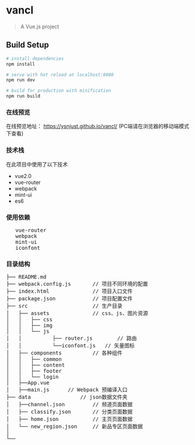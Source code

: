 # vancl

> A Vue.js project

## Build Setup

``` bash
# install dependencies
npm install

# serve with hot reload at localhost:8080
npm run dev

# build for production with minification
npm run build
```






### 在线预览
在线预览地址：  https://ysnjust.github.io/vancl/ (PC端请在浏览器的移动端模式下查看)


### 技术栈
在此项目中使用了以下技术
* vue2.0
* vue-router
* webpack
* mint-ui
* es6



### 使用依赖
<pre>
   vue-router
   webpack
   mint-ui
   iconfont
</pre>


### 目录结构
<pre>
├── README.md           
├── webpack.config.js  		// 项目不同环境的配置
├── index.html         		// 项目入口文件
├── package.json      		// 项目配置文件
├── src               		// 生产目录
│   ├── assets        		// css、js、图片资源
│   │	├── css
│   │	├── img
│   │	└── js
│   │	       ├── router.js		// 路由
│   │	       └──iconfont.js   // 矢量图标
│   ├── components     		// 各种组件
│   │	├── common
│   │	├── content
│   │	├── footer
│   │	└── login
│   ├──App.vue
│   ├──main.js 	    // Webpack 预编译入口
├── data     	  		// json数据文件夹
│   ├──channel.json		    // 频道页面数据
│   ├── classify.json 	    // 分类页面数据
│   ├── home.json			// 主页页面数据		
│   └── new_region.json	    // 新品专区页面数据
│         
└── 

</pre>
